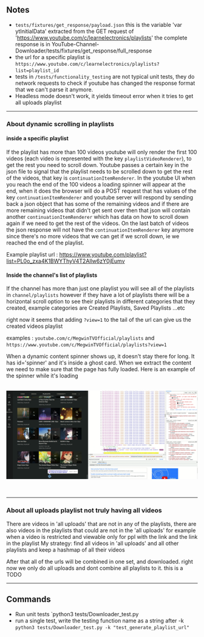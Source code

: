## Notes

- `tests/fixtures/get_response/payload.json` this is the variable 'var ytInitialData' extracted from the GET request of 'https://www.youtube.com/c/learnelectronics/playlists' 
the complete response is in  YouTube-Channel-Downloader/tests/fixtures/get_response/full_response
- the url for a specific playlist is `https://www.youtube.com/c/learnelectronics/playlists?list=playlist_id`
- tests in `/tests/functionality_testing`  are not typical unit tests, they do network requests to check if youtube has changed the response format that we can't parse it anymore.
- Headless mode doesn't work, it yields timeout error when it tries to get all uploads playlist

---

### About dynamic scrolling in playlists

#### inside a specific playlist
If the playlist has more than 100 videos youtube will only render the first 100 videos (each video is represented with the key `playlistVideoRenderer`), to get the rest you need to scroll down.
Youtube passes a certain key in the json file to signal that the playlist needs to be scrolled down to get the rest of the videos, that key is `continuationItemRenderer`.
In the youtube UI when you reach the end of the 100 videos a loading spinner will appear at the end, when it does the browser will do a POST request that has values of the key `continuationItemRenderer` and youtube server will respond by sending back a json object that has some of the remaining videos and if there are more remaining videos that didn't get sent over then that json will contain another `continuationItemRenderer` which has data on how to scroll down again if we need to get the rest of the videos. On the last batch of videos the json response will not have the `continuationItemRenderer` key anymore since there's no more videos that we can get if we scroll down, ie we reached the end of the playlist.

Example playlist url : https://www.youtube.com/playlist?list=PL0o_zxa4K1BWYThyV4T2Allw6zY0jEumv

#### Inside the channel's list of playlists
If the channel has more than just one playlist you will see all of the playlists in `channel/playlists` however if they have a lot of playlists there will be a horizontal scroll option to see their playlists in different categories that they created, example categories are Created Playlists, Saved Playlists ...etc

right now it seems that adding `?view=1` to the tail of the url can give us the created videos playlist 

examples : `youtube.com/c/MegwinTVOfficial/playlists` and `https://www.youtube.com/c/MegwinTVOfficial/playlists?view=1`


When a dynamic content spinner shows up, it doesn't stay there for long. It has id='spinner' and it's inside a ghost card. When we extract the content we need to make sure that the page has fully loaded. Here is an example of the spinner while it's loading

![]()
<img src="screenshots/2021-12-23-21-49-06.png" style="max-height:300px"/>


<br>

---

### About all uploads playlist not truly having all videos

There are videos in 'all uploads' that are not in any of the playlists, there are also videos in the playlists that could are not in the 'all uploads' for example when a video is restricted and viewable only for ppl with the link and the link in the playlist
My strategy: find all videos in 'all uploads' and all other playlists and keep a hashmap of all their videos

After that all of the urls will be combined in one set, and downloaded. right now we only do all uploads and dont combine all playlists to it. this is a TODO

---

## Commands
- Run unit tests `python3 tests/Downloader_test.py
- run a single test, write the testing function name as a string after -k ` python3 tests/Downloader_test.py -k "test_generate_playlist_url"`